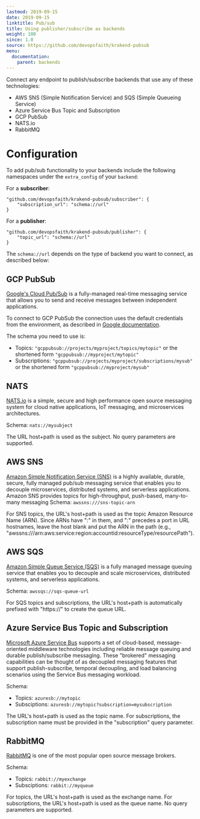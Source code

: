 ```yaml
---
lastmod: 2019-09-15
date: 2019-09-15
linktitle: Pub/sub
title: Using publisher/subscribe as backends
weight: 100
since: 1.0
source: https://github.com/devopsfaith/krakend-pubsub
menu:
  documentation:
    parent: backends
---
```

Connect any endpoint to publish/subscribe backends that use any of these technologies:

- AWS SNS (Simple Notification Service) and SQS (Simple Queueing Service)
- Azure Service Bus Topic and Subscription
- GCP PubSub
- NATS.io
- RabbitMQ

# Configuration
To add pub/sub functionality to your backends include the following namespaces under the `extra_config` of your `backend`:

For a **subscriber**:

	"github.com/devopsfaith/krakend-pubsub/subscriber": {
		"subscription_url": "schema://url"
	}

For a **publisher**:

	"github.com/devopsfaith/krakend-pubsub/publisher": {
		"topic_url": "schema://url"
	}

The `schema://url` depends on the type of backend you want to connect, as described below:

## GCP PubSub
[Google's Cloud Pub/Sub](https://cloud.google.com/pubsub/) is a fully-managed real-time messaging service that allows you to send and receive messages between independent applications.

To connect to GCP PubSub the connection uses the default credentials from the environment, as described in [Google documentation](https://cloud.google.com/docs/authentication/production).

The schema you need to use is:

- Topics: `"gcppubsub://projects/myproject/topics/mytopic"` or the shortened form `"gcppubsub://myproject/mytopic"`
- Subscriptions: `"gcppubsub://projects/myproject/subscriptions/mysub"` or the shortened form `"gcppubsub://myproject/mysub"`

## NATS
[NATS.io](https://nats.io/) is a simple, secure and high performance open source messaging system for cloud native applications, IoT messaging, and microservices architectures.

Schema: `nats://mysubject`

The URL host+path is used as the subject. No query parameters are supported.


## AWS SNS
[Amazon Simple Notification Service (SNS)](https://aws.amazon.com/sns/) is a highly available, durable, secure, fully managed pub/sub messaging service that enables you to decouple microservices, distributed systems, and serverless applications. Amazon SNS provides topics for high-throughput, push-based, many-to-many messaging
Schema: `awssns:///sns-topic-arn`

For SNS topics, the URL's host+path is used as the topic Amazon Resource Name (ARN). Since ARNs have ":" in them, and ":" precedes a port in URL hostnames, leave the host blank and put the ARN in the path (e.g., "awssns:///arn:aws:service:region:accountid:resourceType/resourcePath").

## AWS SQS
[Amazon Simple Queue Service (SQS)](https://aws.amazon.com/sqs/) is a fully managed message queuing service that enables you to decouple and scale microservices, distributed systems, and serverless applications.

Schema: `awssqs://sqs-queue-url`

For SQS topics and subscriptions, the URL's host+path is automatically prefixed with "https://" to create the queue URL.

## Azure Service Bus Topic and Subscription
[Microsoft Azure Service Bus](https://docs.microsoft.com/en-us/azure/service-bus-messaging/service-bus-queues-topics-subscriptions) supports a set of cloud-based, message-oriented middleware technologies including reliable message queuing and durable publish/subscribe messaging. These "brokered" messaging capabilities can be thought of as decoupled messaging features that support publish-subscribe, temporal decoupling, and load balancing scenarios using the Service Bus messaging workload.

Schema:

- Topics: `azuresb://mytopic`
- Subsciptions: `azuresb://mytopic?subscription=mysubscription`

The URL's host+path is used as the topic name. For subscriptions, the subscription name must be provided in the "subscription" query parameter.

## RabbitMQ
[RabbitMQ](https://www.rabbitmq.com/) is one of the most popular open source message brokers.

Schema:

- Topics: `rabbit://myexchange`
- Subsciptions: `rabbit://myqueue`

For topics, the URL's host+path is used as the exchange name. For subscriptions, the URL's host+path is used as the queue name. No query parameters are supported.